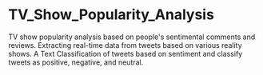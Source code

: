 # TV_Show_Popularity_Analysis
TV show popularity analysis based on people's sentimental comments and reviews. Extracting real-time data from tweets based on various reality shows. A Text Classification of tweets based on sentiment and classify tweets as positive, negative, and neutral.
